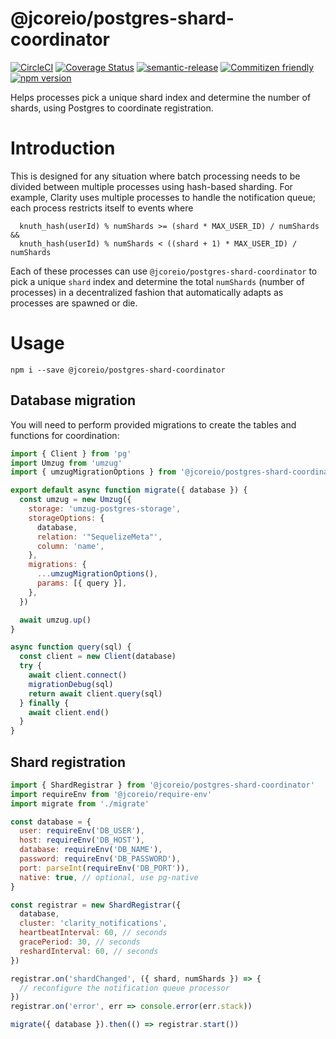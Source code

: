 # @jcoreio/postgres-shard-coordinator

[![CircleCI](https://circleci.com/gh/jcoreio/postgres-shard-coordinator.svg?style=svg&circle-token=b008aa0f99297a9d8fb7ac7d0d1329b1a1e16f95)](https://circleci.com/gh/jcoreio/postgres-shard-coordinator)
[![Coverage Status](https://codecov.io/gh/jcoreio/postgres-shard-coordinator/branch/master/graph/badge.svg)](https://codecov.io/gh/jcoreio/postgres-shard-coordinator)
[![semantic-release](https://img.shields.io/badge/%20%20%F0%9F%93%A6%F0%9F%9A%80-semantic--release-e10079.svg)](https://github.com/semantic-release/semantic-release)
[![Commitizen friendly](https://img.shields.io/badge/commitizen-friendly-brightgreen.svg)](http://commitizen.github.io/cz-cli/)
[![npm version](https://badge.fury.io/js/%40jcoreio%2Fpostgres-shard-coordinator.svg)](https://badge.fury.io/js/%40jcoreio%2Fpostgres-shard-coordinator)

Helps processes pick a unique shard index and determine the number of shards,
using Postgres to coordinate registration.

# Introduction

This is designed for any situation where batch processing needs to be divided
between multiple processes using hash-based sharding. For example, Clarity uses
multiple processes to handle the notification queue; each process restricts
itself to events where

```
  knuth_hash(userId) % numShards >= (shard * MAX_USER_ID) / numShards &&
  knuth_hash(userId) % numShards < ((shard + 1) * MAX_USER_ID) / numShards
```

Each of these processes can use `@jcoreio/postgres-shard-coordinator` to pick a unique
`shard` index and determine the total `numShards` (number of processes) in a
decentralized fashion that automatically adapts as processes are spawned or die.

# Usage

```
npm i --save @jcoreio/postgres-shard-coordinator
```

## Database migration

You will need to perform provided migrations to create the tables and functions
for coordination:

```js
import { Client } from 'pg'
import Umzug from 'umzug'
import { umzugMigrationOptions } from '@jcoreio/postgres-shard-coordinator'

export default async function migrate({ database }) {
  const umzug = new Umzug({
    storage: 'umzug-postgres-storage',
    storageOptions: {
      database,
      relation: '"SequelizeMeta"',
      column: 'name',
    },
    migrations: {
      ...umzugMigrationOptions(),
      params: [{ query }],
    },
  })

  await umzug.up()
}

async function query(sql) {
  const client = new Client(database)
  try {
    await client.connect()
    migrationDebug(sql)
    return await client.query(sql)
  } finally {
    await client.end()
  }
}
```

## Shard registration

```js
import { ShardRegistrar } from '@jcoreio/postgres-shard-coordinator'
import requireEnv from '@jcoreio/require-env'
import migrate from './migrate'

const database = {
  user: requireEnv('DB_USER'),
  host: requireEnv('DB_HOST'),
  database: requireEnv('DB_NAME'),
  password: requireEnv('DB_PASSWORD'),
  port: parseInt(requireEnv('DB_PORT')),
  native: true, // optional, use pg-native
}

const registrar = new ShardRegistrar({
  database,
  cluster: 'clarity_notifications',
  heartbeatInterval: 60, // seconds
  gracePeriod: 30, // seconds
  reshardInterval: 60, // seconds
})

registrar.on('shardChanged', ({ shard, numShards }) => {
  // reconfigure the notification queue processor
})
registrar.on('error', err => console.error(err.stack))

migrate({ database }).then(() => registrar.start())
```
